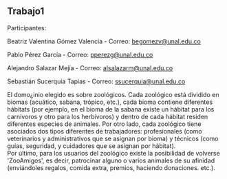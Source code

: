 ## Trabajo1
Participantes:

Beatriz Valentina Gómez Valencia - Correo: begomezv@unal.edu.co

Pablo Pérez García - Correo: pperezg@unal.edu.co

Alejandro Salazar Mejía - Correo: alsalazarm@unal.edu.co

Sebastián Sucerquia Tapias - Correo: ssucerquia@unal.edu.co

El domo¿inio elegido es sobre zoológicos. Cada zoológico está dividido en biomas (acuático, sabana, trópico, etc.), cada bioma contiene diferentes hábitats (por ejemplo, en el bioma de la sabana existe un hábitat para los carnívoros y otro para los herbívoros) y dentro de cada hábitat residen diferentes especies de animales.
Por otro lado, cada zoológico tiene asociados dos tipos diferentes de trabajadores: profesionales (como veterinarios y administrativos que se asignan por bioma) y técnicos (como guías, seguridad, y cuidadores que se asignan por hábitat).  
Por último, para los usuarios del zoológico existe la posibilidad de volverse 'ZooAmigos', es decir, patrocinar alguno o varios animales de su afinidad (enviándoles regalos, comida extra, premios, haciendo donaciones. etc.).
